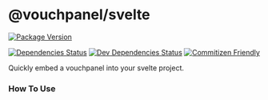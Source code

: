 # @vouchpanel/svelte

[![Package Version][package-image]][package-url]
<!-- [![Open Issues][issues-image]][issues-url] -->
<!-- [![Build Status][build-image]][build-url] -->
<!-- [![Coverage Status][coverage-image]][coverage-url] -->
[![Dependencies Status][dependencies-image]][dependencies-url]
[![Dev Dependencies Status][dev-dependencies-image]][dev-dependencies-url]
[![Commitizen Friendly][commitizen-image]][commitizen-url]

[project-url]: https://github.com/vouchpanel/vouchpanel-svelte
[package-image]: https://img.shields.io/npm/v/@vouchpanel/svelte
[package-url]: https://www.npmjs.com/package/@vouchpanel/svelte
[issues-image]: https://img.shields.io/github/issues/vouchpanel/vouchpanel-svelte.svg?style=popout
[issues-url]: https://github.com/vouchpanel/vouchpanel-svelte/issues
[build-image]: https://travis-ci.org/vouchpanel/vouchpanel-svelte.svg?branch=master
[build-url]: https://travis-ci.org/vouchpanel/vouchpanel-svelte
[coverage-image]: https://coveralls.io/repos/github/vouchpanel/vouchpanel-svelte/badge.svg?branch=master
[coverage-url]: https://coveralls.io/github/vouchpanel/vouchpanel-svelte?branch=master
[dependencies-image]: https://img.shields.io/david/vouchpanel/vouchpanel-svelte
[dependencies-url]: https://www.npmjs.com/package/@vouchpanel/svelte
[dev-dependencies-image]: https://img.shields.io/david/dev/vouchpanel/vouchpanel-svelte
[dev-dependencies-url]: https://www.npmjs.com/package/@vouchpanel/svelte
[commitizen-image]: https://img.shields.io/badge/commitizen-friendly-brightgreen.svg
[commitizen-url]: http://commitizen.github.io/cz-cli

Quickly embed a vouchpanel into your svelte project.

### How To Use

